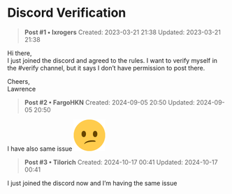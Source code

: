 # Discord Verification

<!-- ✦✦✦ POST START ✦✦✦ -->

> **Post #1 • lxrogers**
> Created: 2023-03-21 21:38
> Updated: 2023-03-21 21:38

Hi there,  
I just joined the discord and agreed to the rules. I want to verify myself in the #verify channel, but it says I don’t have permission to post there.

Cheers,  
Lawrence

<!-- ✦✦✦ POST END ✦✦✦ -->

<!-- ✦✦✦ POST START ✦✦✦ -->

> **Post #2 • FargoHKN**
> Created: 2024-09-05 20:50
> Updated: 2024-09-05 20:50

I have also same issue ![:confused:](../../assets/images/4157/confused.png)

<!-- ✦✦✦ POST END ✦✦✦ -->

<!-- ✦✦✦ POST START ✦✦✦ -->

> **Post #3 • Tilorich**
> Created: 2024-10-17 00:41
> Updated: 2024-10-17 00:41

I just joined the discord now and I’m having the same issue

<!-- ✦✦✦ POST END ✦✦✦ -->

